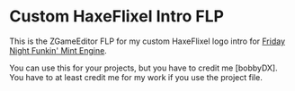 # Custom HaxeFlixel Intro FLP

This is the ZGameEditor FLP for my custom HaxeFlixel logo intro for [Friday Night Funkin' Mint Engine](https://github.com/bobbydeluxe/pslice.mint).

You can use this for your projects, but you have to credit me [bobbyDX]. You have to at least credit me for my work if you use the project file.
